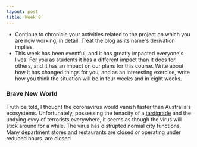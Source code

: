 ```yaml
---
layout: post
title: Week 8
---
```

* Continue to chronicle your activities related to the project on which you are now working, in detail. Treat the blog as its name's derivation implies.
* This week has been eventful, and it has greatly impacted everyone's lives. For you as students it has a different impact than it does for others, and it has an impact on our plans for this course. Write about how it has changed things for you, and as an interesting exercise, write how you think the situation will be in four weeks and in eight weeks.
###  Brave New World

  Truth be told, I thought the coronavirus would vanish faster than Australia's ecosystems. Unfortunately, possessing the tenacity of a [tardigrade](https://en.wikipedia.org/wiki/Tardigrade) and the undying evvy of terrorists everywhere, it seems as though the virus will stick around for a while.
  The virus has distrupted normal city functions. Many department stores and restaurants are closed or operating under reduced hours. are closed


